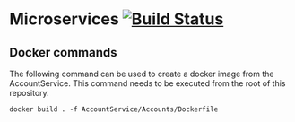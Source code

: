 # Microservices [![Build Status](https://travis-ci.org/NielsB95/Microservices.svg?branch=master)](https://travis-ci.org/NielsB95/Microservices)

## Docker commands
The following command can be used to create a docker image from the AccountService. This command needs to be executed from the root of this repository.

```docker build . -f AccountService/Accounts/Dockerfile```
